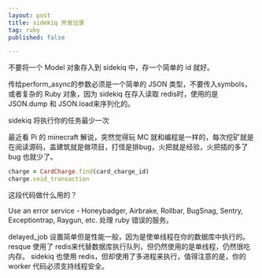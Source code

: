 ```yaml
---
layout: post
title: sidekiq 开发记录
tag: ruby
published: false

---
```

不要将一个 Model 对象存入到 sidekiq 中，存一个简单的 id 就好。

传给perform_async的参数必须是一个简单的 JSON 类型，不要传入symbols，或者复杂的 Ruby 对象，因为 sidekiq 在存入读取 redis时，使用的是 JSON.dump 和 JSON.load来序列化的。

sidekiq 将执行你的任务最少一次

最近看 Pi 的 minecraft 解说，突然觉得玩 MC 就和编程是一样的，每次挖矿就是在阅读源码，盖建筑就是做项目，打怪是排bug，火把就是经验，火把插的多了 bug 也就少了。

```ruby
charge = CardCharge.find(card_charge_id)
charge.void_transaction
```

这段代码做什么用的？


Use an error service - Honeybadger, Airbrake, Rollbar, BugSnag, Sentry, Exceptiontrap, Raygun, etc. 处理 ruby 错误的服务。

delayed_job 设置简单但是性能一般，因为是使单线程在你的数据库中执行的。
resque 使用了 redis来代替数据库执行队列，但仍然使用的是单线程，仍然很吃内存。
sidekiq 也使用 redis，但却使用了多进程来执行，值得注意的是，你的 worker 代码必须支持线程安全。
